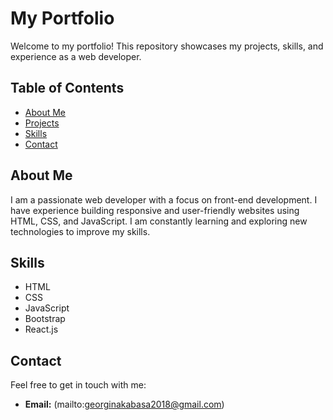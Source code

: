 # My Portfolio

Welcome to my portfolio! This repository showcases my projects, skills, and experience as a web developer.

## Table of Contents

- [About Me](#about-me)
- [Projects](#projects)
- [Skills](#skills)
- [Contact](#contact)

## About Me

I am a passionate web developer with a focus on front-end development. I have experience building responsive and user-friendly websites using HTML, CSS, and JavaScript. I am constantly learning and exploring new technologies to improve my skills.

## Skills

- HTML
- CSS
- JavaScript
- Bootstrap
- React.js

## Contact

Feel free to get in touch with me:

- **Email:** (mailto:georginakabasa2018@gmail.com)
